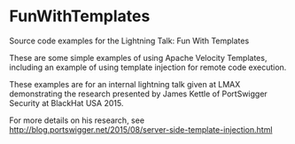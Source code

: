 # FunWithTemplates
Source code examples for the Lightning Talk: Fun With Templates

These are some simple examples of using Apache Velocity Templates, including an example of using template injection for remote code execution.

These examples are for an internal lightning talk given at LMAX demonstrating the research presented by James Kettle of PortSwigger Security at BlackHat USA 2015.

For more details on his research, see http://blog.portswigger.net/2015/08/server-side-template-injection.html
